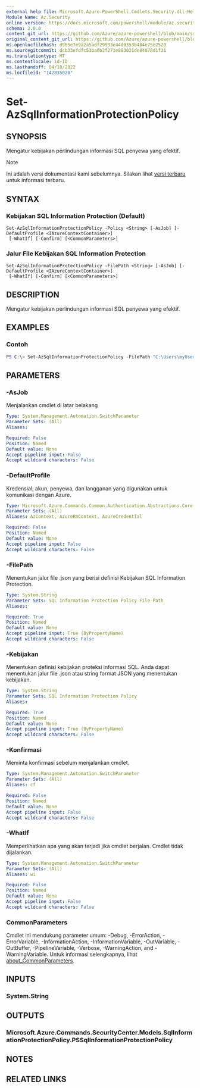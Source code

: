 ```yaml
---
external help file: Microsoft.Azure.PowerShell.Cmdlets.Security.dll-Help.xml
Module Name: Az.Security
online version: https://docs.microsoft.com/powershell/module/az.security/Set-AzSqlInformationProtectionPolicy
schema: 2.0.0
content_git_url: https://github.com/Azure/azure-powershell/blob/main/src/Security/Security/help/Set-AzSqlInformationProtectionPolicy.md
original_content_git_url: https://github.com/Azure/azure-powershell/blob/main/src/Security/Security/help/Set-AzSqlInformationProtectionPolicy.md
ms.openlocfilehash: d965e7e9a2a5adf29933e44d0353b484e75e2529
ms.sourcegitcommit: dcb33efdfc53ba0b2f271e883021de84878d1f31
ms.translationtype: MT
ms.contentlocale: id-ID
ms.lasthandoff: 04/18/2022
ms.locfileid: "142835020"
---
```

# Set-AzSqlInformationProtectionPolicy

## SYNOPSIS
Mengatur kebijakan perlindungan informasi SQL penyewa yang efektif.

> [!NOTE]
>Ini adalah versi dokumentasi kami sebelumnya. Silakan lihat [versi terbaru](/powershell/module/az.security/set-azsqlinformationprotectionpolicy) untuk informasi terbaru.

## SYNTAX

### Kebijakan SQL Information Protection (Default)
```
Set-AzSqlInformationProtectionPolicy -Policy <String> [-AsJob] [-DefaultProfile <IAzureContextContainer>]
 [-WhatIf] [-Confirm] [<CommonParameters>]
```

### Jalur File Kebijakan SQL Information Protection
```
Set-AzSqlInformationProtectionPolicy -FilePath <String> [-AsJob] [-DefaultProfile <IAzureContextContainer>]
 [-WhatIf] [-Confirm] [<CommonParameters>]
```

## DESCRIPTION
Mengatur kebijakan perlindungan informasi SQL penyewa yang efektif.

## EXAMPLES

### Contoh
```powershell
PS C:\> Set-AzSqlInformationProtectionPolicy -FilePath "C:\Users\myUser\Desktop\policy.json"
```

## PARAMETERS

### -AsJob
Menjalankan cmdlet di latar belakang

```yaml
Type: System.Management.Automation.SwitchParameter
Parameter Sets: (All)
Aliases:

Required: False
Position: Named
Default value: None
Accept pipeline input: False
Accept wildcard characters: False
```

### -DefaultProfile
Kredensial, akun, penyewa, dan langganan yang digunakan untuk komunikasi dengan Azure.

```yaml
Type: Microsoft.Azure.Commands.Common.Authentication.Abstractions.Core.IAzureContextContainer
Parameter Sets: (All)
Aliases: AzContext, AzureRmContext, AzureCredential

Required: False
Position: Named
Default value: None
Accept pipeline input: False
Accept wildcard characters: False
```

### -FilePath
Menentukan jalur file .json yang berisi definisi Kebijakan SQL Information Protection.

```yaml
Type: System.String
Parameter Sets: SQL Information Protection Policy File Path
Aliases:

Required: True
Position: Named
Default value: None
Accept pipeline input: True (ByPropertyName)
Accept wildcard characters: False
```

### -Kebijakan
Menentukan definisi kebijakan proteksi informasi SQL. Anda dapat menentukan jalur file .json atau string format JSON yang menentukan kebijakan.

```yaml
Type: System.String
Parameter Sets: SQL Information Protection Policy
Aliases:

Required: True
Position: Named
Default value: None
Accept pipeline input: True (ByPropertyName)
Accept wildcard characters: False
```

### -Konfirmasi
Meminta konfirmasi sebelum menjalankan cmdlet.

```yaml
Type: System.Management.Automation.SwitchParameter
Parameter Sets: (All)
Aliases: cf

Required: False
Position: Named
Default value: None
Accept pipeline input: False
Accept wildcard characters: False
```

### -WhatIf
Memperlihatkan apa yang akan terjadi jika cmdlet berjalan. Cmdlet tidak dijalankan.

```yaml
Type: System.Management.Automation.SwitchParameter
Parameter Sets: (All)
Aliases: wi

Required: False
Position: Named
Default value: None
Accept pipeline input: False
Accept wildcard characters: False
```

### CommonParameters
Cmdlet ini mendukung parameter umum: -Debug, -ErrorAction, -ErrorVariable, -InformationAction, -InformationVariable, -OutVariable, -OutBuffer, -PipelineVariable, -Verbose, -WarningAction, and -WarningVariable. Untuk informasi selengkapnya, lihat [about_CommonParameters](http://go.microsoft.com/fwlink/?LinkID=113216).

## INPUTS

### System.String

## OUTPUTS

### Microsoft.Azure.Commands.SecurityCenter.Models.SqlInformationProtectionPolicy.PSSqlInformationProtectionPolicy

## NOTES

## RELATED LINKS
